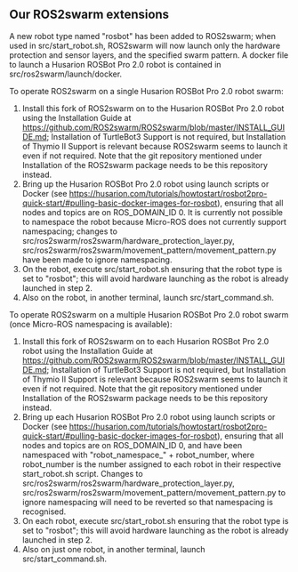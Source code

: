 ## **Our ROS2swarm extensions**

A new robot type named "rosbot" has been added to ROS2swarm; when used in src/start_robot.sh, ROS2swarm will now launch only the hardware protection and sensor layers, and the specified swarm pattern. A docker file to launch a Husarion ROSBot Pro 2.0 robot is contained in src/ros2swarm/launch/docker.

To operate ROS2swarm on a single Husarion ROSBot Pro 2.0 robot swarm:

1. Install this fork of ROS2swarm on to the Husarion ROSBot Pro 2.0 robot using the Installation Guide at https://github.com/ROS2swarm/ROS2swarm/blob/master/INSTALL_GUIDE.md; Installation of TurtleBot3 Support is not required, but Installation of Thymio II Support is relevant because ROS2swarm seems to launch it even if not required. Note that the git repository mentioned under Installation of the ROS2swarm package needs to be this repository instead.
2. Bring up the Husarion ROSBot Pro 2.0 robot using launch scripts or Docker (see https://husarion.com/tutorials/howtostart/rosbot2pro-quick-start/#pulling-basic-docker-images-for-rosbot), ensuring that all nodes and topics are on ROS_DOMAIN_ID 0. It is currently not possible to namespace the robot because Micro-ROS does not currently support namespacing; changes to src/ros2swarm/ros2swarm/hardware_protection_layer.py, src/ros2swarm/ros2swarm/movement_pattern/movement_pattern.py have been made to ignore namespacing.
3. On the robot, execute src/start_robot.sh ensuring that the robot type is set to "rosbot"; this will avoid hardware launching as the robot is already launched in step 2.
4. Also on the robot, in another terminal, launch src/start_command.sh.

To operate ROS2swarm on a multiple Husarion ROSBot Pro 2.0 robot swarm (once Micro-ROS namespacing is available):

1. Install this fork of ROS2swarm on to each Husarion ROSBot Pro 2.0 robot using the Installation Guide at https://github.com/ROS2swarm/ROS2swarm/blob/master/INSTALL_GUIDE.md; Installation of TurtleBot3 Support is not required, but Installation of Thymio II Support is relevant because ROS2swarm seems to launch it even if not required. Note that the git repository mentioned under Installation of the ROS2swarm package needs to be this repository instead.
2. Bring up each Husarion ROSBot Pro 2.0 robot using launch scripts or Docker (see https://husarion.com/tutorials/howtostart/rosbot2pro-quick-start/#pulling-basic-docker-images-for-rosbot), ensuring that all nodes and topics are on ROS_DOMAIN_ID 0, and have been namespaced with "robot_namespace_" + robot_number, where robot_number is the number assigned to each robot in their respective start_robot.sh script. Changes to src/ros2swarm/ros2swarm/hardware_protection_layer.py, src/ros2swarm/ros2swarm/movement_pattern/movement_pattern.py to ignore namespacing will need to be reverted so that namespacing is recognised.
3. On each robot, execute src/start_robot.sh ensuring that the robot type is set to "rosbot"; this will avoid hardware launching as the robot is already launched in step 2.
4. Also on just one robot, in another terminal, launch src/start_command.sh.

